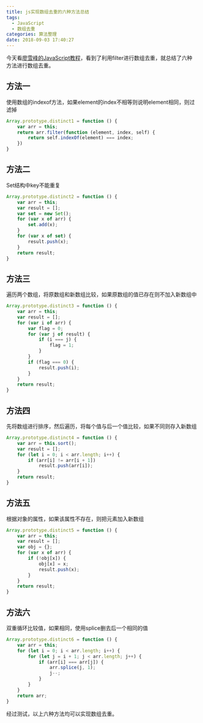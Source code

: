 ```yaml
---
title: js实现数组去重的六种方法总结
tags:
  - JavaScript
  - 数组去重
categories: 算法整理
date: 2018-09-03 17:40:27
---
```


今天看<a href="https://www.liaoxuefeng.com/wiki/001434446689867b27157e896e74d51a89c25cc8b43bdb3000/0014351219769203e3fbe1ed611475db3d439393add8997000" target="_blank">廖雪峰的JavaScript教程</a>，看到了利用filter进行数组去重，就总结了六种方法进行数组去重。
## 方法一
使用数组的indexof方法，如果element的index不相等则说明element相同，则过滤掉
```js
Array.prototype.distinct1 = function () {
    var arr = this;
    return arr.filter(function (element, index, self) {
        return self.indexOf(element) === index;
    })
}
```
<!-- more -->
## 方法二
Set结构中key不能重复
```js
Array.prototype.distinct2 = function () {
    var arr = this;
    var result = [];
    var set = new Set();
    for (var x of arr) {
        set.add(x);
    }
    for (var x of set) {
        result.push(x);
    }
    return result;
}
```
## 方法三
遍历两个数组，将原数组和新数组比较，如果原数组的值已存在则不加入新数组中
```js
Array.prototype.distinct3 = function () {
    var arr = this;
    var result = [];
    for (var i of arr) {
        var flag = 0;
        for (var j of result) {
            if (i === j) {
                flag = 1;
            }
        }
        if (flag === 0) {
            result.push(i);
        }
    }
    return result;
}
```
## 方法四
先将数组进行排序，然后遍历，将每个值与后一个值比较，如果不同则存入新数组
```js
Array.prototype.distinct4 = function () {
    var arr = this.sort();
    var result = [];
    for (let i = 0; i < arr.length; i++) {
        if (arr[i] != arr[i + 1])
            result.push(arr[i]);
    }
    return result;
}
```
## 方法五
根据对象的属性，如果该属性不存在，则把元素加入新数组
```js
Array.prototype.distinct5 = function () {
    var arr = this;
    var result = [];
    var obj = {};
    for (var x of arr) {
        if (!obj[x]) {
            obj[x] = x;
            result.push(x);
        }
    }
    return result;
}
```
## 方法六
双重循环比较值，如果相同，使用splice删去后一个相同的值
```js
Array.prototype.distinct6 = function () {
    var arr = this;
    for (let i = 0; i < arr.length; i++) {
        for (let j = i + 1; j < arr.length; j++) {
            if (arr[i] === arr[j]) {
                arr.splice(j, 1);
                j--;
            }
        }
    }
    return arr;
}
```
经过测试，以上六种方法均可以实现数组去重。